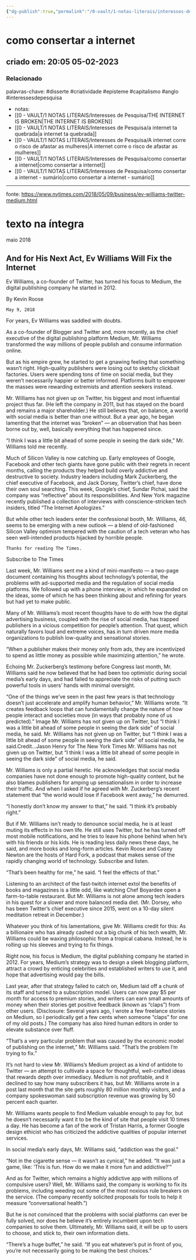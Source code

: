 ```yaml
---
{"dg-publish":true,"permalink":"/0-vault/1-notas-literais/interesses-de-pesquisa/como-consertar-a-internet/","tags":["disserte","criatividade","episteme","capitalismo","anglo","interessesdepesquisa"],"dgHomeLink":true,"dgShowLocalGraph":true,"dgShowFileTree":true,"dgEnableSearch":true}
---
```


# como consertar a internet
## criado em: 20:05 05-02-2023

### Relacionado
palavras-chave: #disserte #criatividade #episteme #capitalismo #anglo #interessesdepesquisa 
- notas: 
- [[0 - VAULT/1 NOTAS LITERAIS/Interesses de Pesquisa/THE INTERNET IS BROKEN\|THE INTERNET IS BROKEN]]
- [[0 - VAULT/1 NOTAS LITERAIS/Interesses de Pesquisa/a internet ta quebrada\|a internet ta quebrada]]
- [[0 - VAULT/1 NOTAS LITERAIS/Interesses de Pesquisa/A internet corre o risco de afastar as mulheres\|A internet corre o risco de afastar as mulheres]]
- [[0 - VAULT/1 NOTAS LITERAIS/Interesses de Pesquisa/como consertar a internet\|como consertar a internet]]
- [[0 - VAULT/1 NOTAS LITERAIS/Interesses de Pesquisa/como consertar a internet  - sumário\|como consertar a internet  - sumário]]
---
fonte: https://www.nytimes.com/2018/05/09/business/ev-williams-twitter-medium.html

# texto na íntegra

maio 2018
## And for His Next Act, Ev Williams Will Fix the Internet


Ev Williams, a co-founder of Twitter, has turned his focus to Medium, the digital publishing company he started in 2012.

By Kevin Roose

    May 9, 2018

For years, Ev Williams was saddled with doubts.

As a co-founder of Blogger and Twitter and, more recently, as the chief executive of the digital publishing platform Medium, Mr. Williams transformed the way millions of people publish and consume information online.

But as his empire grew, he started to get a gnawing feeling that something wasn’t right. High-quality publishers were losing out to sketchy clickbait factories. Users were spending tons of time on social media, but they weren’t necessarily happier or better informed. Platforms built to empower the masses were rewarding extremists and attention seekers instead.

Mr. Williams has not given up on Twitter, his biggest and most influential project thus far. (He left the company in 2011, but has stayed on the board and remains a major shareholder.) He still believes that, on balance, a world with social media is better than one without. But a year ago, he began lamenting that the internet was “broken” — an observation that has been borne out by, well, basically everything that has happened since.

“I think I was a little bit ahead of some people in seeing the dark side,” Mr. Williams told me recently.

Much of Silicon Valley is now catching up. Early employees of Google, Facebook and other tech giants have gone public with their regrets in recent months, calling the products they helped build overly addictive and destructive to society. Industry leaders including Mark Zuckerberg, the chief executive of Facebook, and Jack Dorsey, Twitter’s chief, have done their own soul searching. This week, Google’s chief, Sundar Pichai, said the company was “reflective” about its responsibilities. And New York magazine recently published a collection of interviews with conscience-stricken tech insiders, titled “The Internet Apologizes.”

But while other tech leaders enter the confessional booth, Mr. Williams, 46, seems to be emerging with a new outlook — a blend of old-fashioned Silicon Valley optimism tempered with the caution of a tech veteran who has seen well-intended products hijacked by horrible people.

    Thanks for reading The Times.

Subscribe to The Times

Last week, Mr. Williams sent me a kind of mini-manifesto — a two-page document containing his thoughts about technology’s potential, the problems with ad-supported media and the regulation of social media platforms. We followed up with a phone interview, in which he expanded on the ideas, some of which he has been thinking about and refining for years but had yet to make public.

Many of Mr. Williams’s most recent thoughts have to do with how the digital advertising business, coupled with the rise of social media, has trapped publishers in a vicious competition for people’s attention. That quest, which naturally favors loud and extreme voices, has in turn driven more media organizations to publish low-quality and sensational stories.

“When a publisher makes their money only from ads, they are incentivized to spend as little money as possible while maximizing attention,” he wrote.

Echoing Mr. Zuckerberg’s testimony before Congress last month, Mr. Williams said he now believed that he had been too optimistic during social media’s early days, and had failed to appreciate the risks of putting such powerful tools in users’ hands with minimal oversight.

“One of the things we’ve seen in the past few years is that technology doesn’t just accelerate and amplify human behavior,” Mr. Williams wrote. “It creates feedback loops that can fundamentally change the nature of how people interact and societies move (in ways that probably none of us predicted).”
Image
Mr. Williams has not given up on Twitter, but “I think I was a little bit ahead of some people in seeing the dark side” of social media, he said.
Mr. Williams has not given up on Twitter, but “I think I was a little bit ahead of some people in seeing the dark side” of social media, he said.Credit...Jason Henry for The New York Times
Mr. Williams has not given up on Twitter, but “I think I was a little bit ahead of some people in seeing the dark side” of social media, he said.

Mr. Williams is only a partial heretic. He acknowledges that social media companies have not done enough to promote high-quality content, but he also blames publishers for amping up sensationalism in order to increase their traffic. And when I asked if he agreed with Mr. Zuckerberg’s recent statement that “the world would lose if Facebook went away,” he demurred.

“I honestly don’t know my answer to that,” he said. “I think it’s probably right.”

But if Mr. Williams isn’t ready to denounce social media, he is at least muting its effects in his own life. He still uses Twitter, but he has turned off most mobile notifications, and he tries to leave his phone behind when he’s with his friends or his kids. He is reading less daily news these days, he said, and more books and long-form articles.
Kevin Roose and Casey Newton are the hosts of Hard Fork, a podcast that makes sense of the rapidly changing world of technology. Subscribe and listen.

“That’s been healthy for me,” he said. “I feel the effects of that.”

Listening to an architect of the fast-twitch internet extol the benefits of books and magazines is a little odd, like watching Chef Boyardee open a farm-to-table restaurant. But Mr. Williams is not alone among tech leaders in his quest for a slower and more balanced media diet. (Mr. Dorsey, who has been Twitter’s chief executive since 2015, went on a 10-day silent meditation retreat in December.)

Whatever you think of his lamentations, give Mr. Williams credit for this: As a billionaire who has already cashed out a big chunk of his tech wealth, Mr. Williams could be waxing philosophic from a tropical cabana. Instead, he is rolling up his sleeves and trying to fix things.

Right now, his focus is Medium, the digital publishing company he started in 2012. For years, Medium’s strategy was to design a sleek blogging platform, attract a crowd by enticing celebrities and established writers to use it, and hope that advertising would pay the bills.

Last year, after that strategy failed to catch on, Medium laid off a chunk of its staff and turned to a subscription model. Users can now pay $5 per month for access to premium stories, and writers can earn small amounts of money when their stories get positive feedback (known as “claps”) from other users. (Disclosure: Several years ago, I wrote a few freelance stories on Medium, so I periodically get a few cents when someone “claps” for one of my old posts.) The company has also hired human editors in order to elevate substance over fluff.

“That’s a very particular problem that was caused by the economic model of publishing on the internet,” Mr. Williams said. “That’s the problem I’m trying to fix.”

It’s not hard to view Mr. Williams’s Medium project as a kind of antidote to Twitter — an attempt to cultivate a space for thoughtful, well-crafted ideas that rewards depth over immediacy. Medium is not profitable, and it declined to say how many subscribers it has, but Mr. Williams wrote in a post last month that the site gets roughly 80 million monthly visitors, and a company spokeswoman said subscription revenue was growing by 50 percent each quarter.

Mr. Williams wants people to find Medium valuable enough to pay for, but he doesn’t necessarily want it to be the kind of site that people visit 10 times a day. He has become a fan of the work of Tristan Harris, a former Google design ethicist who has criticized the addictive qualities of popular internet services.

In social media’s early days, Mr. Williams said, “addiction was the goal.”

“Not in the cigarette sense — it wasn’t as cynical,” he added. “It was just a game, like: ‘This is fun. How do we make it more fun and addictive?’”

And as for Twitter, which remains a highly addictive app with millions of compulsive users? Well, Mr. Williams said, the company is working to fix its problems, including weeding out some of the most noxious rule breakers on the service. (The company recently solicited proposals for tools to help it measure “conversational health.”)

But he is not convinced that the problems with social platforms can ever be fully solved, nor does he believe it’s entirely incumbent upon tech companies to solve them. Ultimately, Mr. Williams said, it will be up to users to choose, and stick to, their own information diets.

“There’s a huge buffet,” he said. “If you eat whatever’s put in front of you, you’re not necessarily going to be making the best choices.”